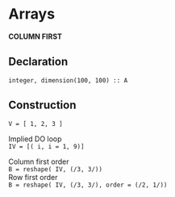 # Arrays

**COLUMN FIRST**

## Declaration    
`integer, dimension(100, 100) :: A`

## Construction

`V = [ 1, 2, 3 ]`

Implied DO loop    
`IV = [( i, i = 1, 9)]`

Column first order    
`B = reshape( IV, (/3, 3/))`    
Row first order     
`B = reshape( IV, (/3, 3/), order = (/2, 1/))`